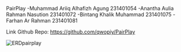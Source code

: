 PairPlay
  -Muhammad Ariiq Alhafizh Agung 231401054
  -Anantha Aulia Rahman Nasution 231401072
  -Bintang Khalik Muhammad 231401075
  -Farhan Ar Rahman 231401081

Link Github Repo:
https://github.com/qwopiy/PairPlay

![ERDpairplay](https://github.com/user-attachments/assets/6d163cf2-3825-441f-b062-0db0b4b88d28)

